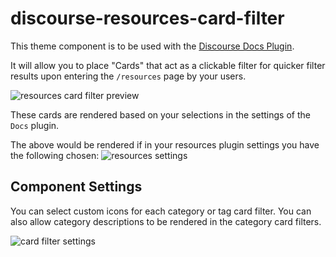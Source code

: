 # discourse-resources-card-filter
This theme component is to be used with the [Discourse Docs Plugin](https://github.com/discourse/discourse-resources).

It will allow you to place "Cards" that act as a clickable filter for quicker filter results upon entering the `/resources` page by your users. 

![resources card filter preview](./readme-assets/preview.png)

These cards are rendered based on your selections in the settings of the `Docs` plugin.

The above would be rendered if in your resources plugin settings you have the following chosen:
![resources settings](./readme-assets/resources-settings.png)

## Component Settings
You can select custom icons for each category or tag card filter. You can also allow category descriptions to be rendered in the category card filters.

![card filter settings](./readme-assets/settings.png)


